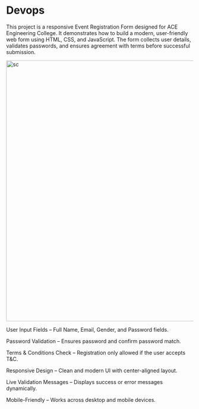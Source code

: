 # Devops
This project is a responsive Event Registration Form designed for ACE Engineering College. It demonstrates how to build a modern, user-friendly web form using HTML, CSS, and JavaScript.
The form collects user details, validates passwords, and ensures agreement with terms before successful submission.


<img width="1353" height="702" alt="sc" src="https://github.com/user-attachments/assets/e2d903cd-1d87-4f0f-9b7e-7b90348a560e" />

User Input Fields – Full Name, Email, Gender, and Password fields.

 Password Validation – Ensures password and confirm password match.

Terms & Conditions Check – Registration only allowed if the user accepts T&C.

Responsive Design – Clean and modern UI with center-aligned layout.

Live Validation Messages – Displays success or error messages dynamically.

Mobile-Friendly – Works across desktop and mobile devices.
